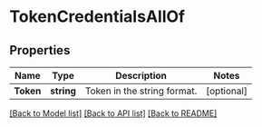 # TokenCredentialsAllOf

## Properties

Name | Type | Description | Notes
------------ | ------------- | ------------- | -------------
**Token** | **string** | Token in the string format. | [optional] 

[[Back to Model list]](../README.md#documentation-for-models) [[Back to API list]](../README.md#documentation-for-api-endpoints) [[Back to README]](../README.md)



